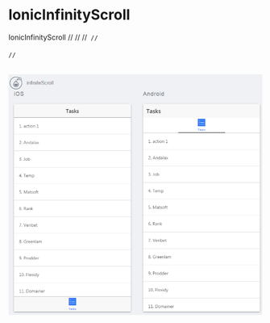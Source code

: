 # IonicInfinityScroll
IonicInfinityScroll
//
//<ion-item collection-repeat="event in events| filter:search.text"  >
//<code>
// <ion-infinite-scroll ng-if="moreDataCanBeLoaded()" icon="ion-loading-c" on-infinite="loadMore()" distance="2%">
//        </ion-infinite-scroll>


<img src='https://github.com/kosomi/IonicInfinityScroll/blob/master/Untitled.png'>
